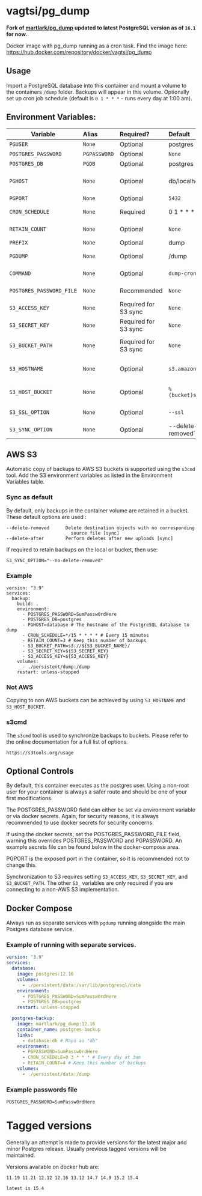 vagtsi/pg_dump
================

**Fork of [martlark/pg_dump](https://github.com/Martlark/pg_dump) updated to latest PostgreSQL version as of `16.1` for now.**

Docker image with pg_dump running as a cron task. Find the image
here: https://hub.docker.com/repository/docker/vagtsi/pg_dump

## Usage

Import a PostgreSQL database into this container and mount a volume to the containers `/dump` folder. 
Backups will appear in this volume. Optionally set up cron job schedule (default is `0 1 * * *` - 
runs every day at 1:00 am).

## Environment Variables:

| Variable                 | Alias        | Required?  | Default               | Description                                                                                   |
|--------------------------|:-------------|:-----------|:----------------------|:----------------------------------------------------------------------------------------------|
| `PGUSER`                 | `None`       | Optional   | postgres              | The user for accessing the database                                                           |
| `POSTGRES_PASSWORD`      | `PGPASSWORD` | Optional   | `None`                | The password for accessing the database                                                       |
| `POSTGRES_DB`            | `PGDB`       | Optional   | postgres              | The name of the database                                                                      |
| `PGHOST`                 | `None`       | Optional   | db/localhost | The hostname of the database. `db` is the default if RUN_DOUBLE, `localhost` otherwise        |
| `PGPORT`                 | `None`       | Optional   | `5432`                | The port for the database                                                                     |
| `CRON_SCHEDULE`          | `None`       | Required   | 0 1 * * *             | The cron schedule at which to run the pg_dump                                                 |
| `RETAIN_COUNT`           | `None`       | Optional   | `None`                | Optionally, a number to retain, delete older files                                            |
| `PREFIX`                 | `None`       | Optional   | dump                  | Optionally, prefix for dump files                                                             |
| `PGDUMP`                 | `None`       | Optional   | /dump                 | Optionally, define a different location to dump your backups.                                 |
| `COMMAND`                | `None`       | Optional   | `dump-cron` | Options: `dump` dumps the database and exit, `dump-cron` creates a cron job and runs          |
| `POSTGRES_PASSWORD_FILE` | `None`       | Recommended | `None`               | Location of the password file. Overrides `POSTGRES_PASSWORD` and `PGPASSWORD`                 |
| `S3_ACCESS_KEY`          | `None`       | Required for S3 sync   | `None` | Access key to connect to S3. Example: `AKIAIOSFODNN7EXAMPLE`                                  |
| `S3_SECRET_KEY`          | `None`       | Required for S3 sync   | `None` | Secret key to connect to S3. Example: `wJalrXUtnFEMI/K7MDENG/bPxRfiCYEXAMPLEKEY`              |
| `S3_BUCKET_PATH` | `None` | Required for S3 sync  | `None`   | Full path to the bucket and directory to store the dumps. Example: `s3://my-bucket/db-dumps/` |
| `S3_HOSTNAME`    | `None` | Optional  | `s3.amazonaws.com`            | Configurable for a non-AWS S3 implementation. Example: `mys3server.local`                     |
| `S3_HOST_BUCKET` | `None` | Optional  | `%(bucket)s.s3.amazonaws.com` | Configurable for a non-AWS S3 implementation. Example: `mys3server.local/%(bucket)`           |
| `S3_SSL_OPTION`  | `None` | Optional  | `--ssl`                       | Options: `--ssl` to enable SSL, `--no-ssl` to disable SSL                                     |
| `S3_SYNC_OPTION`  | `None` | Optional  | --delete-after --delete-removed`                       | Controls how files are synchronized to a bucket                                               |

## AWS S3

Automatic copy of backups to AWS S3 buckets is supported using the `s3cmd` tool.  Add the S3 environment variables as listed in the
Environment Variables table.

### Sync as default

By default, only backups in the container volume are retained in a bucket. These default options are used :
    
    --delete-removed      Delete destination objects with no corresponding
                            source file [sync]
    --delete-after        Perform deletes after new uploads [sync]

If required to retain backups on the local or bucket, then use:

    S3_SYNC_OPTION="--no-delete-removed"

### Example
    
    version: "3.9"
    services:
      backup:
        build: .
        environment:
          - POSTGRES_PASSWORD=SumPassw0rdHere
          - POSTGRES_DB=postgres
          - PGHOST=database # The hostname of the PostgreSQL database to dump
          - CRON_SCHEDULE=*/15 * * * * # Every 15 minutes
          - RETAIN_COUNT=3 # Keep this number of backups
          - S3_BUCKET_PATH=s3://${S3_BUCKET_NAME}/
          - S3_SECRET_KEY=${S3_SECRET_KEY}
          - S3_ACCESS_KEY=${S3_ACCESS_KEY}
        volumes:
          - ./persistent/dump:/dump
        restart: unless-stopped


### Not AWS

Copying to non AWS buckets can be achieved by using `S3_HOSTNAME` and `S3_HOST_BUCKET`.

### s3cmd

The `s3cmd` tool is used to synchronize backups to buckets.  Please refer to the online documentation for
a full list of options.

    https://s3tools.org/usage

## Optional Controls

By default, this container executes as the postgres user. Using a non-root user for your container
is always a safer route and should be one of your first modifications. 

The POSTGRES_PASSWORD field can 
either be set via environment variable or via docker secrets. Again, for security reasons, it is
always recommended to use docker secrets for security concerns. 

If using the docker secrets, set the
POSTGRES_PASSWORD_FILE field, warning this overrides POSTGRES_PASSWORD and PGPASSWORD. An example secrets 
file can be found below in the docker-compose area. 

PGPORT is the exposed port in the container, so it is recommended not to change this.

Synchronization to S3 requires setting `S3_ACCESS_KEY`, `S3_SECRET_KEY`, and `S3_BUCKET_PATH`. The other `S3_` variables are only required if you are connecting to a non-AWS S3 implementation.

## Docker Compose

Always run as separate services with `pgdump` running alongside the main Postgres database service.

### Example of running with separate services.

```yaml
version: "3.9"
services:
  database:
    image: postgres:12.16
    volumes:
      - ./persistent/data:/var/lib/postgresql/data
    environment:
      - POSTGRES_PASSWORD=SumPassw0rdHere
      - POSTGRES_DB=postgres
    restart: unless-stopped

  postgres-backup:
    image: martlark/pg_dump:12.16
    container_name: postgres-backup
    links:
      - database:db # Maps as "db"
    environment:
      - PGPASSWORD=SumPassw0rdHere
      - CRON_SCHEDULE=0 3 * * * # Every day at 3am
      - RETAIN_COUNT=4 # Keep this number of backups
    volumes:
      - ./persistent/data:/dump
```

### Example passwords file

```text
POSTGRES_PASSWORD=SumPassw0rdHere
```

Tagged versions
===============

Generally an attempt is made to provide versions for the latest major and minor Postgres release.  Usually
previous tagged versions will be maintained.

Versions available on docker hub are:

    11.19 11.21 12.12 12.16 13.12 14.7 14.9 15.2 15.4
	
    latest is 15.4

